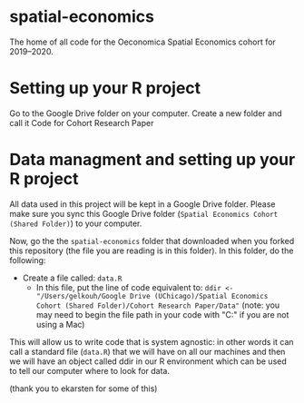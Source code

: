 # spatial-economics
The home of all code for the Oeconomica Spatial Economics cohort for 2019–2020.

# Setting up your R project
Go to the Google Drive folder on your computer. Create a new folder and call it Code for Cohort Research Paper



# Data managment and setting up your R project
All data used in this project will be kept in a Google Drive folder. Please make sure you sync this Google Drive folder (`Spatial Economics Cohort (Shared Folder)`) to your computer.

Now, go the the `spatial-economics` folder that downloaded when you forked this repository (the file you are reading is in this folder). In this folder, do the following:
- Create a file called: `data.R`
  - In this file, put the line of code equivalent to: `ddir <- "/Users/gelkouh/Google Drive (UChicago)/Spatial Economics Cohort (Shared Folder)/Cohort Research Paper/Data"` (note: you may need to begin the file path in your code with "C:" if you are not using a Mac)
  
This will allow us to write code that is system agnostic: in other words it can call a standard file (`data.R`) that we will have on all our machines and then we will have an object called ddir in our R environment which can be used to tell our computer where to look for data. 

(thank you to ekarsten for some of this)
